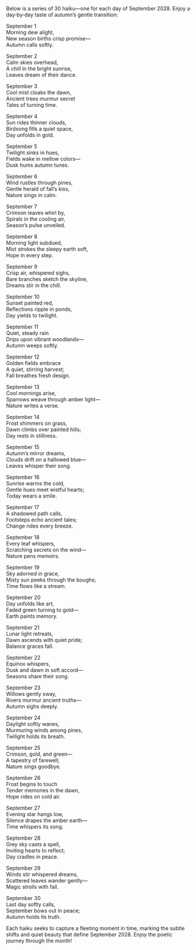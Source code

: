 Below is a series of 30 haiku—one for each day of September 2028. Enjoy a day‐by‐day taste of autumn’s gentle transition:

September 1  
Morning dew alight,  
New season births crisp promise—  
Autumn calls softly.

September 2  
Calm skies overhead,  
A chill in the bright sunrise,  
Leaves dream of their dance.

September 3  
Cool mist cloaks the dawn,  
Ancient trees murmur secret  
Tales of turning time.

September 4  
Sun rides thinner clouds,  
Birdsong fills a quiet space,  
Day unfolds in gold.

September 5  
Twilight sinks in hues,  
Fields wake in mellow colors—  
Dusk hums autumn tunes.

September 6  
Wind rustles through pines,  
Gentle herald of fall’s kiss,  
Nature sings in calm.

September 7  
Crimson leaves whirl by,  
Spirals in the cooling air,  
Season’s pulse unveiled.

September 8  
Morning light subdued,  
Mist strokes the sleepy earth soft,  
Hope in every step.

September 9  
Crisp air, whispered sighs,  
Bare branches sketch the skyline,  
Dreams stir in the chill.

September 10  
Sunset painted red,  
Reflections ripple in ponds,  
Day yields to twilight.

September 11  
Quiet, steady rain  
Drips upon vibrant woodlands—  
Autumn weeps softly.

September 12  
Golden fields embrace  
A quiet, stirring harvest;  
Fall breathes fresh design.

September 13  
Cool mornings arise,  
Sparrows weave through amber light—  
Nature writes a verse.

September 14  
Frost shimmers on grass,  
Dawn climbs over painted hills;  
Day rests in stillness.

September 15  
Autumn’s mirror dreams,  
Clouds drift on a hallowed blue—  
Leaves whisper their song.

September 16  
Sunrise warms the cold,  
Gentle hues meet wistful hearts;  
Today wears a smile.

September 17  
A shadowed path calls,  
Footsteps echo ancient tales;  
Change rides every breeze.

September 18  
Every leaf whispers,  
Scratching secrets on the wind—  
Nature pens memoirs.

September 19  
Sky adorned in grace,  
Misty sun peeks through the boughs;  
Time flows like a stream.

September 20  
Day unfolds like art,  
Faded green turning to gold—  
Earth paints memory.

September 21  
Lunar light retreats,  
Dawn ascends with quiet pride;  
Balance graces fall.

September 22  
Equinox whispers,  
Dusk and dawn in soft accord—  
Seasons share their song.

September 23  
Willows gently sway,  
Rivers murmur ancient truths—  
Autumn sighs deeply.

September 24  
Daylight softly wanes,  
Murmuring winds among pines,  
Twilight holds its breath.

September 25  
Crimson, gold, and green—  
A tapestry of farewell;  
Nature sings goodbye.

September 26  
Frost begins to touch  
Tender memories in the dawn,  
Hope rides on cold air.

September 27  
Evening star hangs low,  
Silence drapes the amber earth—  
Time whispers its song.

September 28  
Grey sky casts a spell,  
Inviting hearts to reflect;  
Day cradles in peace.

September 29  
Winds stir whispered dreams,  
Scattered leaves wander gently—  
Magic strolls with fall.

September 30  
Last day softly calls,  
September bows out in peace;  
Autumn holds its truth.

Each haiku seeks to capture a fleeting moment in time, marking the subtle shifts and quiet beauty that define September 2028. Enjoy the poetic journey through the month!
